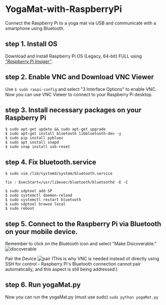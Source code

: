# YogaMat-with-RaspberryPi
Connect the Raspberry Pi to a yoga mat via USB and communicate with a smartphone using Bluetooth.

## step 1. Install OS

Download and install Raspberry Pi OS (Legacy, 64-bit) FULL using *["Raspberry Pi Imager"](https://www.raspberrypi.com/software/)*.

## step 2. Enable VNC and Download VNC Viewer

Use `$ sudo raspi-config` and select "3 Interface Options" to enable VNC.  
Now you can use VNC Viewer to connect to your Raspberry Pi desktop.

## step 3. Install necessary packages on your Raspberry Pi

```
$ sudo apt-get update && sudo apt-get upgrade
$ sudo apt-get install bluetooth libbluetooth-dev -y
$ sudo pip install pybluez
$ sudo apt install snapd
$ sudo snap install usb-reset
```

## step 4. Fix bluetooth.service

```
$ sudo vim /lib/systemd/system/bluetooth.service

fix : ExecStart=/usr/libexec/bluetooth/bluetoothd -E -C

$ sudo sdptool add SP
$ sudo systemctl daemon-reload
$ sudo systemctl restart bluetooth
$ sudo sdptool browse local
$ sudo reboot
```

## step 5. Connect to the Raspberry Pi via Bluetooth on your mobile device.

Remember to click on the Bluetooth icon and select "Make Discoverable."
![discoverable](https://github.com/cs900529/YogaMat-with-RaspberryPi/assets/100250385/ac6aa485-5ef2-4d0f-a980-7216c4423cae)

Pair the Device
![pair](https://github.com/cs900529/YogaMat-with-RaspberryPi/assets/100250385/8ca60b53-6927-4f6d-a5d8-3d5fdbb8932f)
(This is why VNC is needed instead of directly using SSH for control - Raspberry Pi's Bluetooth connection cannot pair automatically, and this aspect is still being addressed.)

## step 6. Run  yogaMat.py
Now you can run the yogaMat.py (must use sudo)
`sudo python yogaMat.py`
